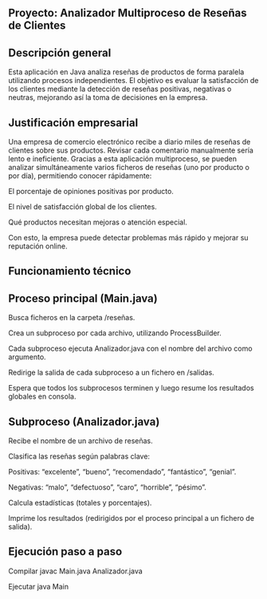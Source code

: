 ## Proyecto: Analizador Multiproceso de Reseñas de Clientes

## Descripción general

Esta aplicación en Java analiza reseñas de productos de forma paralela utilizando procesos independientes.
El objetivo es evaluar la satisfacción de los clientes mediante la detección de reseñas positivas, negativas o neutras, mejorando así la toma de decisiones en la empresa.

## Justificación empresarial

Una empresa de comercio electrónico recibe a diario miles de reseñas de clientes sobre sus productos.
Revisar cada comentario manualmente sería lento e ineficiente.
Gracias a esta aplicación multiproceso, se pueden analizar simultáneamente varios ficheros de reseñas (uno por producto o por día), permitiendo conocer rápidamente:

El porcentaje de opiniones positivas por producto.

El nivel de satisfacción global de los clientes.

Qué productos necesitan mejoras o atención especial.

Con esto, la empresa puede detectar problemas más rápido y mejorar su reputación online.

## Funcionamiento técnico

## Proceso principal (Main.java)

Busca ficheros en la carpeta /reseñas.

Crea un subproceso por cada archivo, utilizando ProcessBuilder.

Cada subproceso ejecuta Analizador.java con el nombre del archivo como argumento.

Redirige la salida de cada subproceso a un fichero en /salidas.

Espera que todos los subprocesos terminen y luego resume los resultados globales en consola.

## Subproceso (Analizador.java)

Recibe el nombre de un archivo de reseñas.

Clasifica las reseñas según palabras clave:

Positivas: “excelente”, “bueno”, “recomendado”, “fantástico”, “genial”.

Negativas: “malo”, “defectuoso”, “caro”, “horrible”, “pésimo”.

Calcula estadísticas (totales y porcentajes).

Imprime los resultados (redirigidos por el proceso principal a un fichero de salida).

## Ejecución paso a paso

Compilar
javac Main.java Analizador.java

Ejecutar
java Main
